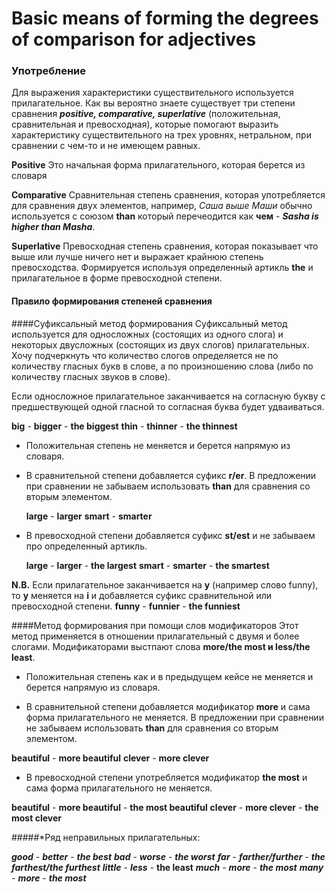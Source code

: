 # Basic means of forming the degrees of comparison for adjectives

### Употребление

Для выражения характеристики существительного используется прилагательное. Как вы вероятно знаете существует три степени сравнения **_positive, comparative, superlative_** (положительная, сравнительная и превосходная), которые помогают выразить характеристику существительного на трех уровнях, нетральном, при сравнении с чем-то и не имеющем равных.

**Positive**
Это начальная форма прилагательного, которая берется из словаря

**Comparative**
Сравнительная степень сравнения, которая употребляется для сравнения двух элементов, например, _Саша выше Маши_ обычно используется с союзом **than** который перечеодится как **чем** - **_Sasha is higher than Masha_**.

**Superlative**
Превосходная степень сравнения, которая показывает что выше или лучше ничего нет и выражает крайнюю степень превосходства. Формируется используя определенный артикль **the** и прилагательное в форме превосходной степени.

#### Правило формирования степеней сравнения

####Суфиксальный метод формирования
Суфиксальный метод используется для односложных (состоящих из одного слога) и некоторых двусложных (состоящих из двух слогов) прилагательных. Хочу подчеркнуть что количество слогов определяется не по количеству гласных букв в слове, а по произношению слова (либо по количеству гласных звуков в слове).

Если односложное прилагательное заканчивается на согласную букву с предшествующей одной гласной то согласная буква будет удваиваться.

**big** - **bigger** - **the biggest**
**thin** - **thinner** - **the thinnest**

- Положительная степень не меняется и берется напрямую из словаря.

- В сравнительной степени добавляется суфикс **r/er**. В предложении при сравнении не забываем использовать **than** для сравнения со вторым элементом.

  **large** - **larger**
  **smart** - **smarter**

- В превосходной степени добавляется суфикс **st/est** и не забываем про определенный артикль.

  **large** - **larger** - **the largest**
  **smart** - **smarter** - **the smartest**

**N.B.**
Если прилагательное заканчивается на **y** (например слово funny), то **y** меняется на **i** и добавляется суфикс сравнительной или превосходной степени.
**funny** - **funnier** - **the funniest**

####Метод формирования при помощи слов модификаторов
Этот метод применяется в отношении прилагательный с двумя и более слогами. Модификаторами выстпают слова **more/the most и less/the least**.

- Положительная степень как и в предыдущем кейсе не меняется и берется напрямую из словаря.

- В сравнительной степени добавляется модификатор **more** и сама форма прилагательного не меняется. В предложении при сравнении не забываем использовать **than** для сравнения со вторым элементом.

**beautiful** - **more beautiful**
**clever** - **more clever**

- В превосходной степени употребляется модификатор **the most** и сама форма прилагательного не меняется.

**beautiful** - **more beautiful** - **the most beautiful**
**clever** - **more clever** - **the most clever**

#####\*Ряд неправильных прилагательных:

**_good_** - **_better_** - **_the best_**
**_bad_** - **_worse_** - **_the worst_**
**_far_** - **_farther/further_** - **_the farthest/the furthest_**
**_little_** - **_less_** - **the least**
**_much_** - **_more_** - **_the most_**
**_many_** - **_more_** - **_the most_**
